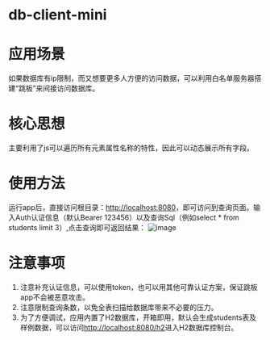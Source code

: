 # db-client-mini
# 应用场景
如果数据库有ip限制，而又想要更多人方便的访问数据，可以利用白名单服务器搭建“跳板”来间接访问数据库。
# 核心思想
主要利用了js可以遍历所有元素属性名称的特性，因此可以动态展示所有字段。
# 使用方法
运行app后，直接访问根目录：<a href="[超链接地址](http://localhost:8080)">http://localhost:8080</a>，即可访问到查询页面。输入Auth认证信息（默认Bearer 123456）以及查询Sql（例如select * from students limit 3）,点击查询即可返回结果：
![image](https://github.com/liuyeshennai/db-client-mini/assets/34265990/d24583b7-ccff-4159-a15d-33f70d0b605a)
# 注意事项
1. 注意补充认证信息，可以使用token，也可以用其他可靠认证方案，保证跳板app不会被恶意攻击。
2. 注意限制查询条数，以免全表扫描给数据库带来不必要的压力。
3. 为了方便调试，应用内置了H2数据库，开箱即用，默认会生成students表及样例数据，可以访问<a href="[超链接地址](http://localhost:8080/h2)">http://localhost:8080/h2</a>进入H2数据库控制台。
